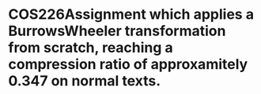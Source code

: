 # COS226Assignment which applies a BurrowsWheeler transformation from scratch, reaching a compression ratio of approxamitely 0.347 on normal texts. 
